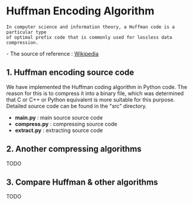 # Huffman Encoding Algorithm

```
In computer science and information theory, a Huffman code is a particular type 
of optimal prefix code that is commonly used for lossless data compression.
```
\- The source of reference : [Wikipedia](https://en.wikipedia.org/wiki/Huffman_coding)

## 1. Huffman encoding source code
 We have implemented the Huffman coding algorithm in Python code. The reason for this is to compress it into a binary file, which was determined that C or C++ or Python equivalent is more suitable for this purpose. Detailed source code can be found in the "src" directory.
 
- **main.py** : main source source code
- **compress.py** : compressing source code
- **extract.py** : extracting source code

## 2. Another compressing algorithms
TODO

## 3. Compare Huffman & other algorithms
TODO
